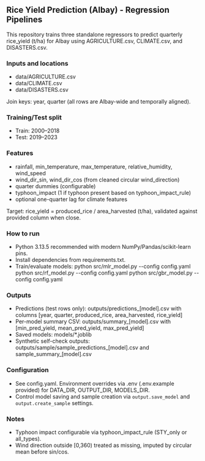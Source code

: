 ## Rice Yield Prediction (Albay) - Regression Pipelines

This repository trains three standalone regressors to predict quarterly rice_yield (t/ha) for Albay using AGRICULTURE.csv, CLIMATE.csv, and DISASTERS.csv.

### Inputs and locations
- data/AGRICULTURE.csv
- data/CLIMATE.csv
- data/DISASTERS.csv

Join keys: year, quarter (all rows are Albay-wide and temporally aligned).

### Training/Test split
- Train: 2000–2018
- Test: 2019–2023

### Features
- rainfall, min_temperature, max_temperature, relative_humidity, wind_speed
- wind_dir_sin, wind_dir_cos (from cleaned circular wind_direction)
- quarter dummies (configurable)
- typhoon_impact (1 if typhoon present based on typhoon_impact_rule)
- optional one-quarter lag for climate features

Target: rice_yield = produced_rice / area_harvested (t/ha), validated against provided column when close.

### How to run
- Python 3.13.5 recommended with modern NumPy/Pandas/scikit-learn pins.
- Install dependencies from requirements.txt.
- Train/evaluate models:
  python src/mlr_model.py --config config.yaml
  python src/rf_model.py --config config.yaml
  python src/gbr_model.py --config config.yaml

### Outputs
- Predictions (test rows only): outputs/predictions_[model].csv with columns [year, quarter, produced_rice, area_harvested, rice_yield]
- Per-model summary CSV: outputs/summary_[model].csv with [min_pred_yield, mean_pred_yield, max_pred_yield]
- Saved models: models/*.joblib
- Synthetic self-check outputs: outputs/sample/sample_predictions_[model].csv and sample_summary_[model].csv

### Configuration
- See config.yaml. Environment overrides via .env (.env.example provided) for DATA_DIR, OUTPUT_DIR, MODELS_DIR.
- Control model saving and sample creation via `output.save_model` and `output.create_sample` settings.

### Notes
- Typhoon impact configurable via typhoon_impact_rule (STY_only or all_types).
- Wind direction outside [0,360) treated as missing, imputed by circular mean before sin/cos.
